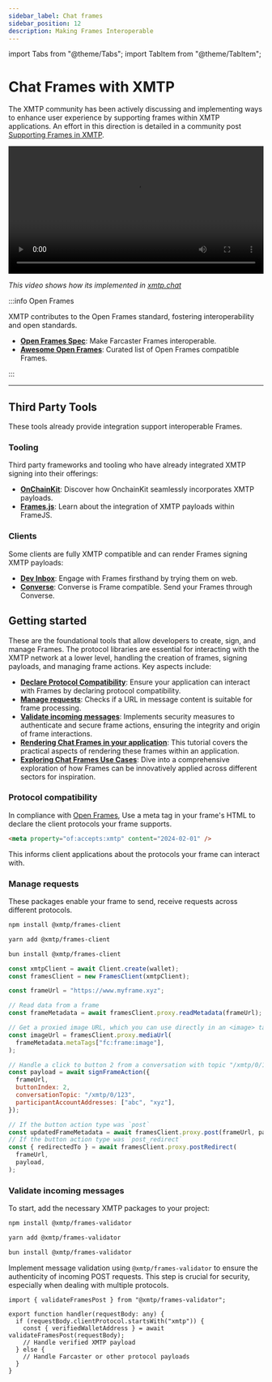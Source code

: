 ```yaml
---
sidebar_label: Chat frames
sidebar_position: 12
description: Making Frames Interoperable
---
```


import Tabs from "@theme/Tabs";
import TabItem from "@theme/TabItem";

# Chat Frames with XMTP

The XMTP community has been actively discussing and implementing ways to enhance user experience by supporting frames within XMTP applications. An effort in this direction is detailed in a community post [Supporting Frames in XMTP](https://community.xmtp.org/t/supporting-frames-in-xmtp/535).

<video controls src="https://github.com/xmtp/xmtp-quickstart-node/assets/1447073/7cc4fe16-3e2b-4d81-ade9-217095e52af2" width="100%" type="video/mp4">
Your browser does not support the video tag.
</video>

_This video shows how its implemented in [xmtp.chat](https://xmtp.chat/inbox)_

:::info Open Frames

XMTP contributes to the Open Frames standard, fostering interoperability and open standards.

- [**Open Frames Spec**](https://github.com/open-frames/standard/blob/v0.0.1/README.md): Make Farcaster Frames interoperable.
- [**Awesome Open Frames**](https://github.com/open-frames/awesome-open-frames.git): Curated list of Open Frames compatible Frames.

:::

---

## Third Party Tools

These tools already provide integration support interoperable Frames.

### Tooling

Third party frameworks and tooling who have already integrated XMTP signing into their offerings:

- [**OnChainKit**](https://onchainkit.xyz/xmtp/introduction): Discover how OnchainKit seamlessly incorporates XMTP payloads.
- [**Frames.js**](https://framesjs.org/reference/js/xmtp): Learn about the integration of XMTP payloads within FrameJS.

### Clients

Some clients are fully XMTP compatible and can render Frames signing XMTP payloads:

- [**Dev Inbox**](https://dev-inbox.chat/): Engage with Frames firsthand by trying them on web.
- [**Converse**](https://converse.xyz): Converse is Frame compatible. Send your Frames through Converse.

## Getting started

These are the foundational tools that allow developers to create, sign, and manage Frames. The protocol libraries are essential for interacting with the XMTP network at a lower level, handling the creation of frames, signing payloads, and managing frame actions. Key aspects include:

- [**Declare Protocol Compatibility**](#protocol-compatibility): Ensure your application can interact with Frames by declaring protocol compatibility.
- [**Manage requests**](#manage-requests): Checks if a URL in message content is suitable for frame processing.
- [**Validate incoming messages**](#validate-incoming-messages): Implements security measures to authenticate and secure frame actions, ensuring the integrity and origin of frame interactions.
- [**Rendering Chat Frames in your application**](/docs/tutorials/render-frames): This tutorial covers the practical aspects of rendering these frames within an application.
- [**Exploring Chat Frames Use Cases**](/docs/use-cases/frames): Dive into a comprehensive exploration of how Frames can be innovatively applied across different sectors for inspiration.

### Protocol compatibility

In compliance with [Open Frames](https://github.com/open-frames/standard/blob/v0.0.1/README.md), Use a meta tag in your frame's HTML to declare the client protocols your frame supports.

```html
<meta property="of:accepts:xmtp" content="2024-02-01" />
```

This informs client applications about the protocols your frame can interact with.

### Manage requests

These packages enable your frame to send, receive requests across different protocols.

<Tabs >
<TabItem value="npm" label="npm" >

```bash
npm install @xmtp/frames-client
```

</TabItem>
<TabItem value="yarn" label="Yarn" >

```bash
yarn add @xmtp/frames-client
```

</TabItem>
<TabItem value="bun" label="bun" >

```bash
bun install @xmtp/frames-client
```

</TabItem>
</Tabs>

```jsx
const xmtpClient = await Client.create(wallet);
const framesClient = new FramesClient(xmtpClient);

const frameUrl = "https://www.myframe.xyz";

// Read data from a frame
const frameMetadata = await framesClient.proxy.readMetadata(frameUrl);

// Get a proxied image URL, which you can use directly in an <image> tag
const imageUrl = framesClient.proxy.mediaUrl(
  frameMetadata.metaTags["fc:frame:image"],
);

// Handle a click to button 2 from a conversation with topic "/xmtp/0/123" and participant addresses "abc" and "xyz"
const payload = await signFrameAction({
  frameUrl,
  buttonIndex: 2,
  conversationTopic: "/xmtp/0/123",
  participantAccountAddresses: ["abc", "xyz"],
});

// If the button action type was `post`
const updatedFrameMetadata = await framesClient.proxy.post(frameUrl, payload);
// If the button action type was `post_redirect`
const { redirectedTo } = await framesClient.proxy.postRedirect(
  frameUrl,
  payload,
);
```

### Validate incoming messages

To start, add the necessary XMTP packages to your project:

<Tabs >
<TabItem value="npm" label="npm" >

```bash
npm install @xmtp/frames-validator
```

</TabItem>
<TabItem value="yarn" label="Yarn" >

```bash
yarn add @xmtp/frames-validator
```

</TabItem>
<TabItem value="bun" label="bun" >

```bash
bun install @xmtp/frames-validator
```

</TabItem>
</Tabs>

Implement message validation using `@xmtp/frames-validator` to ensure the authenticity of incoming POST requests. This step is crucial for security, especially when dealing with multiple protocols.

```tsx
import { validateFramesPost } from "@xmtp/frames-validator";

export function handler(requestBody: any) {
  if (requestBody.clientProtocol.startsWith("xmtp")) {
    const { verifiedWalletAddress } = await validateFramesPost(requestBody);
    // Handle verified XMTP payload
  } else {
    // Handle Farcaster or other protocol payloads
  }
}
```
